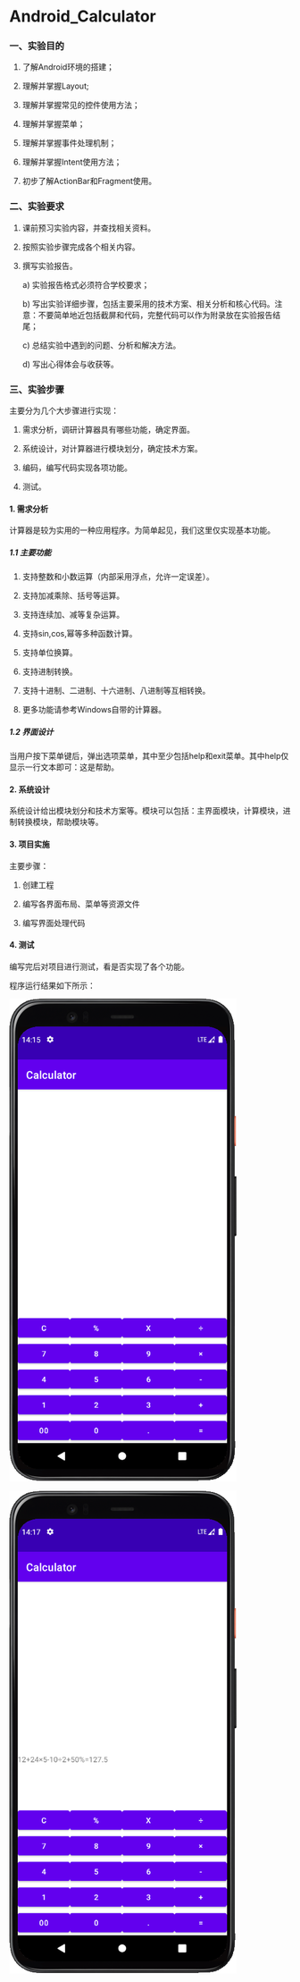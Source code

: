 # Android_Calculator

### 一、实验目的

1. 了解Android环境的搭建；

2. 理解并掌握Layout;

3. 理解并掌握常见的控件使用方法；

4. 理解并掌握菜单；

5. 理解并掌握事件处理机制；

6. 理解并掌握Intent使用方法；

7. 初步了解ActionBar和Fragment使用。

   

### 二、实验要求

1. 课前预习实验内容，并查找相关资料。

2. 按照实验步骤完成各个相关内容。

3. 撰写实验报告。

   a) 实验报告格式必须符合学校要求；

   b) 写出实验详细步骤，包括主要采用的技术方案、相关分析和核心代码。注意：不要简单地近包括截屏和代码，完整代码可以作为附录放在实验报告结尾；

   c) 总结实验中遇到的问题、分析和解决方法。

   d) 写出心得体会与收获等。

   

### 三、实验步骤

主要分为几个大步骤进行实现：

1. 需求分析，调研计算器具有哪些功能，确定界面。

2. 系统设计，对计算器进行模块划分，确定技术方案。

3. 编码，编写代码实现各项功能。

4. 测试。

   

#### 1. 需求分析

计算器是较为实用的一种应用程序。为简单起见，我们这里仅实现基本功能。

##### 1.1 主要功能

1. 支持整数和小数运算（内部采用浮点，允许一定误差）。

2. 支持加减乘除、括号等运算。

3. 支持连续加、减等复杂运算。

4. 支持sin,cos,幂等多种函数计算。

5. 支持单位换算。

6. 支持进制转换。

7. 支持十进制、二进制、十六进制、八进制等互相转换。

8. 更多功能请参考Windows自带的计算器。

##### 1.2 界面设计

当用户按下菜单键后，弹出选项菜单，其中至少包括help和exit菜单。其中help仅显示一行文本即可：这是帮助。



#### 2. 系统设计

系统设计给出模块划分和技术方案等。模块可以包括：主界面模块，计算模块，进制转换模块，帮助模块等。



#### 3. 项目实施

主要步骤：

1. 创建工程

2. 编写各界面布局、菜单等资源文件

3. 编写界面处理代码

   

#### 4. 测试

编写完后对项目进行测试，看是否实现了各个功能。



程序运行结果如下所示：

![计算器主界面](图片/计算器主界面.png)



![测试](图片/测试.png)